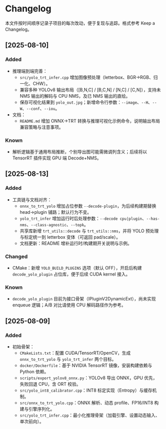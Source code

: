 # Changelog

本文件按时间顺序记录子项目的每次改动，便于复现与追踪。格式参考 Keep a Changelog。

## [2025-08-10]
### Added
- 推理端到端完善：
  - `src/yolo_trt_infer.cpp` 增加图像预处理（letterbox、BGR→RGB、归一化、CHW）。
  - 兼容多种 YOLOv8 输出布局（[B,N,C] / [B,C,N] / [N,C] / [C,N]），支持未 NMS 输出的解码与 CPU NMS，及已 NMS 输出的直绘。
  - 保存可视化结果到 `yolo_out.jpg`；新增命令行参数：`--image`、`--H`、`--W`、`--conf`、`--iou`。
- 文档：
  - `README.md` 增加 ONNX→TRT 转换与推理可视化示例命令，说明输出布局兼容策略与注意事项。

### Known
- 解析逻辑基于通用布局推断，个别导出图可能需微调列含义；后续将以 TensorRT 插件实现 GPU 端 Decode+NMS。

## [2025-08-13]
### Added
- 工具链与文档对齐：
  - `onnx_to_trt_yolo` 增加占位参数 `--decode-plugin`，为后续构建期替换 head→plugin 铺路；默认行为不变。
  - `yolo_trt_infer` 增加运行时后处理参数：`--decode cpu|plugin`、`--has-nms`、`--class-agnostic`、`--topk`。
  - 共享库新增 `trt_utils::decode` 与 `trt_utils::nms`，并将 YOLO 预处理与标定统一到 letterbox 变体（可返回 pad/scale）。
  - 文档更新：README 增补运行时/构建期开关说明与示例。
### Changed
- CMake：新增 `YOLO_BUILD_PLUGINS` 选项（默认 OFF），开启后构建 `decode_yolo_plugin` 占位库，便于后续 CUDA kernel 接入。
### Known
- `decode_yolo_plugin` 目前为接口骨架（IPluginV2DynamicExt），尚未实现 enqueue 逻辑；A/B 对比请使用 CPU 解码路径作为参考。

## [2025-08-09]
### Added
- 初始骨架：
  - `CMakeLists.txt`：配置 CUDA/TensorRT/OpenCV，生成 `onnx_to_trt_yolo` 与 `yolo_trt_infer` 两个目标。
  - `docker/Dockerfile`：基于 NVIDIA TensorRT 镜像，安装构建依赖与 Python 依赖。
  - `scripts/export_yolov8_onnx.py`：YOLOv8 导出 ONNX，GPU 优先，失败回退 CPU，含 ORT 校验。
  - `src/yolo_int8_calibrator.cpp`：INT8 标定实现（Entropy）与缓存机制。
  - `src/onnx_to_trt_yolo.cpp`：ONNX 解析、动态 profile、FP16/INT8 构建与引擎序列化。
  - `src/yolo_trt_infer.cpp`：最小化推理骨架（加载引擎、设置动态输入、单次前向）。
